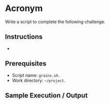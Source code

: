 # Acronym

Write a script to complete the following challenge.

## Instructions

- 

## Prerequisites

- Script name: `grains.sh`.
- Work directory: `~/project`.

## Sample Execution / Output
